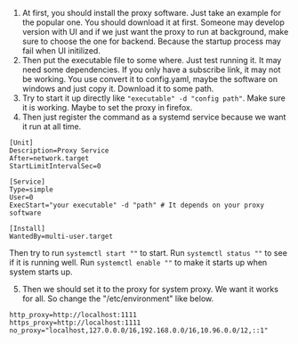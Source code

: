 1. At first, you should install the proxy software. Just take an example for the popular one. You should download it at first. Someone may develop version with UI and if we just want the proxy to run at background, make sure to choose the one for backend. Because the startup process may fail when UI initilized.
2. Then put the executable file to some where. Just test running it. It may need some dependencies. If you only have a subscribe link, it may not be working. You use convert it to config.yaml, maybe the software on windows and just copy it. Download it to some path.
3. Try to start it up directly like ```"executable" -d "config path"```. Make sure it is working. Maybe to set the proxy in firefox.
4. Then just register the command as a systemd service because we want it run at all time.

```
[Unit]
Description=Proxy Service
After=network.target
StartLimitIntervalSec=0

[Service]
Type=simple
User=0
ExecStart="your executable" -d "path" # It depends on your proxy software

[Install]
WantedBy=multi-user.target
```

Then try to run `systemctl start ""` to start. Run `systemctl status ""` to see if it is running well. Run `systemctl enable ""` to make it starts up when system starts up.

5. Then we should set it to the proxy for system proxy. We want it works for all. So change the "/etc/environment" like below.

```
http_proxy=http://localhost:1111
https_proxy=http://localhost:1111
no_proxy="localhost,127.0.0.0/16,192.168.0.0/16,10.96.0.0/12,::1"

```
